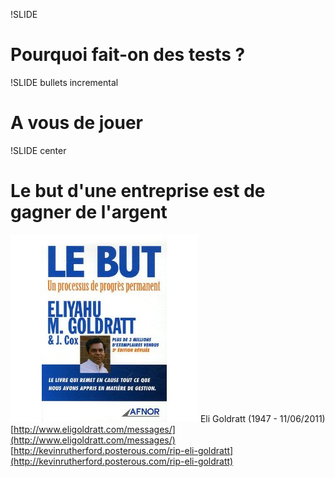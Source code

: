 !SLIDE

Pourquoi fait-on des tests ?
============================

!SLIDE bullets incremental

A vous de jouer
===============

!SLIDE center

Le but d'une entreprise est de gagner de l'argent
=================================================

![le but](amazon_le_but.jpg)
Eli Goldratt (1947 - 11/06/2011)
[http://www.eligoldratt.com/messages/](http://www.eligoldratt.com/messages/)
[http://kevinrutherford.posterous.com/rip-eli-goldratt](http://kevinrutherford.posterous.com/rip-eli-goldratt)
